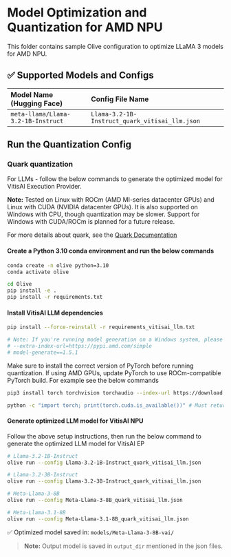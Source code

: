 # Model Optimization and Quantization for AMD NPU

This folder contains sample Olive configuration to optimize LLaMA 3 models for AMD NPU.

## ✅ Supported Models and Configs
| Model Name (Hugging Face)                         | Config File Name                  |
|:--------------------------------------------------|:----------------------------------|
| `meta-llama/Llama-3.2-1B-Instruct`                | `Llama-3.2-1B-Instruct_quark_vitisai_llm.json`  |

## **Run the Quantization Config**

### **Quark quantization**

For LLMs - follow the below commands to generate the optimized model for VitisAI Execution Provider.

**Note:** Tested on Linux with ROCm (AMD MI-series datacenter GPUs) and Linux with CUDA (NVIDIA datacenter GPUs). It is also supported on Windows with CPU, though quantization may be slower. Support for Windows with CUDA/ROCm is planned for a future release.

For more details about quark, see the [Quark Documentation](https://quark.docs.amd.com/latest/)

#### Create a Python 3.10 conda environment and run the below commands
```bash
conda create -n olive python=3.10
conda activate olive
```

```bash
cd Olive
pip install -e .
pip install -r requirements.txt
```

#### Install VitisAI LLM dependencies

```bash
pip install --force-reinstall -r requirements_vitisai_llm.txt

# Note: If you're running model generation on a Windows system, please uncomment the following line in requirements_vitisai_llm.txt:
# --extra-index-url=https://pypi.amd.com/simple
# model-generate==1.5.1
```
Make sure to install the correct version of PyTorch before running quantization. If using AMD GPUs, update PyTorch to use ROCm-compatible PyTorch build. For example see the below commands

```bash
pip3 install torch torchvision torchaudio --index-url https://download.pytorch.org/whl/rocm6.1

python -c "import torch; print(torch.cuda.is_available())" # Must return `True`
```
#### Generate optimized LLM model for VitisAI NPU
Follow the above setup instructions, then run the below command to generate the optimized LLM model for VitisAI EP

```bash
# Llama-3.2-1B-Instruct
olive run --config Llama-3.2-1B-Instruct_quark_vitisai_llm.json

# Llama-3.2-3B-Instruct
olive run --config Llama-3.2-3B-Instruct_quark_vitisai_llm.json

# Meta-Llama-3-8B
olive run --config Meta-Llama-3-8B_quark_vitisai_llm.json

# Meta-Llama-3.1-8B
olive run --config Meta-Llama-3.1-8B_quark_vitisai_llm.json
```

✅ Optimized model saved in: `models/Meta-Llama-3-8B-vai/`

> **Note:** Output model is saved in `output_dir` mentioned in the json files.
